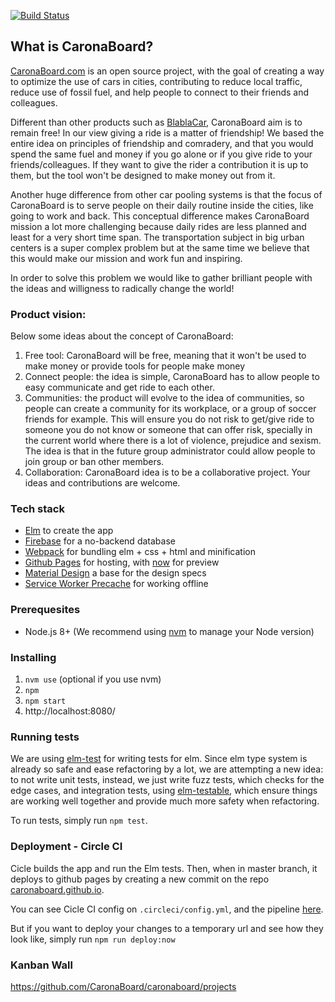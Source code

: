 [![Build Status][ci-svg]][ci-url]

[ci-svg]: https://circleci.com/gh/CaronaBoard/caronaboard.svg?style=shield
[ci-url]: https://circleci.com/gh/CaronaBoard/caronaboard

## What is CaronaBoard?

[CaronaBoard.com](http://caronaboard.com) is an open source project, with the goal of creating a way to optimize the use of cars in cities, contributing to reduce local traffic, reduce use of fossil fuel, and help people to connect to their friends and colleagues.

Different than other products such as [BlablaCar](http://www.blablacar.com), CaronaBoard aim is to remain free! In our view giving a ride is a matter of friendship! We based the entire idea on principles of friendship and comradery, and that you would spend the same fuel and money if you go alone or if you give ride to your friends/colleagues. If they want to give the rider a contribution it is up to them, but the tool won't be designed to make money out from it.

Another huge difference from other car pooling systems is that the focus of CaronaBoard is to serve people on their daily routine inside the cities, like going to work and back. This conceptual difference makes CaronaBoard mission a lot more challenging because daily rides are less planned and least for a very short time span. The transportation subject in big urban centers is a super complex problem but at the same time we believe that this would make our mission and work fun and inspiring.

In order to solve this problem we would like to gather brilliant people with the ideas and willigness to radically change the world!

### Product vision:

Below some ideas about the concept of CaronaBoard:

1. Free tool: CaronaBoard will be free, meaning that it won't be used to make money or provide tools for people make money
2. Connect people: the idea is simple, CaronaBoard has to allow people to easy communicate and get ride to each other.
3. Communities: the product will evolve to the idea of communities, so people can create a community for its workplace, or a group of soccer friends for example. This will ensure you do not risk to get/give ride to someone you do not know or someone that can offer risk, specially in the current world where there is a lot of violence, prejudice and sexism. The idea is that in the future group administrator could allow people to join group or ban other members.
4. Collaboration: CaronaBoard idea is to be a collaborative project. Your ideas and contributions are welcome.

### Tech stack

- [Elm](http://elm-lang.org/) to create the app
- [Firebase](https://www.firebase.com/) for a no-backend database
- [Webpack](https://webpack.github.io/) for bundling elm + css + html and minification
- [Github Pages](https://pages.github.com/) for hosting, with [now](https://zeit.co/now) for preview
- [Material Design](https://material.io/) a base for the design specs
- [Service Worker Precache](https://github.com/GoogleChrome/sw-precache) for working offline

### Prerequesites

- Node.js 8+ (We recommend using [nvm](https://github.com/creationix/nvm) to manage your Node version)

### Installing

1. `nvm use` (optional if you use nvm)
2. `npm`
3. `npm start`
4. http://localhost:8080/

### Running tests

We are using [elm-test](https://github.com/elm-community/elm-test) for writing tests for elm. Since elm type system is already so safe and ease refactoring by a lot, we are attempting a new idea: to not write unit tests, instead, we just write fuzz tests, which checks for the edge cases, and integration tests, using [elm-testable](https://github.com/rogeriochaves/elm-testable), which ensure things are working well together and provide much more safety when refactoring.

To run tests, simply run `npm test`.

### Deployment - Circle CI

Cicle builds the app and run the Elm tests. Then, when in master branch, it deploys to github pages by creating a new commit on the repo [caronaboard.github.io](https://github.com/CaronaBoard/caronaboard.github.io).

You can see Cicle CI config on `.circleci/config.yml`, and the pipeline [here](https://circleci.com/gh/CaronaBoard/caronaboard).

But if you want to deploy your changes to a temporary url and see how they look like, simply run `npm run deploy:now`

### Kanban Wall

https://github.com/CaronaBoard/caronaboard/projects
